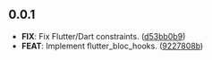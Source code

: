 ## 0.0.1

 - **FIX**: Fix Flutter/Dart constraints. ([d53bb0b9](https://github.com/Almighty-Alpaca/bloc_extensions/commit/d53bb0b942b3d0dcb5559be2607c0b443fa33f43))
 - **FEAT**: Implement flutter_bloc_hooks. ([9227808b](https://github.com/Almighty-Alpaca/bloc_extensions/commit/9227808b29cdcbe0e3a43a90801aed0ca2eafb36))

